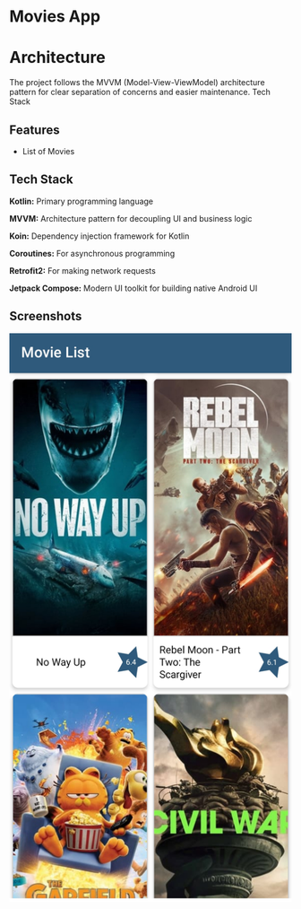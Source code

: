 
# Movies App

# Architecture

The project follows the MVVM (Model-View-ViewModel) architecture pattern for clear separation of concerns and easier maintenance.
Tech Stack
    
## Features

- List of Movies

## Tech Stack

**Kotlin:**  Primary programming language

**MVVM:**  Architecture pattern for decoupling UI and business logic

**Koin:**  Dependency injection framework for Kotlin

**Coroutines:**  For asynchronous programming

**Retrofit2:**  For making network requests

**Jetpack Compose:**  Modern UI toolkit for building native Android UI

## Screenshots


![App Screenshot](https://raw.githubusercontent.com/Safa-NAOUI/Movies-MVVM-Coroutine-Koin-Retrofit2-Jetpack_Compose/main/screenshot/Screenshot_List_of_movies.jpg)
